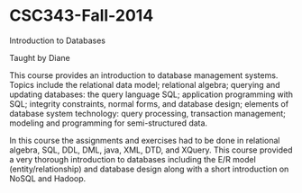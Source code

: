 # CSC343-Fall-2014
Introduction to Databases

Taught by Diane 

This course provides an introduction to database management systems. Topics include the relational data model; relational algebra; querying and updating databases: the query language SQL; application programming with SQL; integrity constraints, normal forms, and database design; elements of database system technology: query processing, transaction management; modeling and programming for semi-structured data.

In this course the assignments and exercises had to be done in relational algebra, SQL, DDL, DML, java, XML, DTD, and XQuery. This course provided a very thorough introduction to databases including the E/R model (entity/relationship) and database design along with a short introduction on NoSQL and Hadoop.
